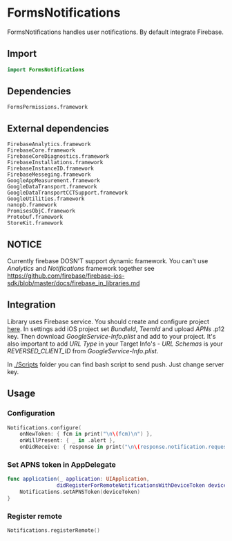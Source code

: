 # FormsNotifications

FormsNotifications handles user notifications.
By default integrate Firebase.

## Import

```swift
import FormsNotifications
```

## Dependencies

```
FormsPermissions.framework
```

## External dependencies

```
FirebaseAnalytics.framework
FirebaseCore.framework
FirebaseCoreDiagnostics.framework
FirebaseInstallations.framework
FirebaseInstanceID.framework
FirebaseMesseging.framework
GoogleAppMeasurement.framework
GoogleDataTransport.framework
GoogleDataTransportCCTSupport.framework
GoogleUtilities.framework
nanopb.framework
PromisesObjC.framework
Protobuf.framework
StoreKit.framework
```

## NOTICE
Currently firebase DOSN'T support dynamic framework. You can't use *Analytics* and *Notifications* framework together
see https://github.com/firebase/firebase-ios-sdk/blob/master/docs/firebase_in_libraries.md

## Integration

Library uses Firebase service. You should create and configure project [here](https://console.firebase.google.com/). In settings add iOS project set *BundleId*, *TeemId* and upload *APNs* .p12 key. Then download *GoogleService-Info.plist* and add to your project. It's also important to add *URL Type* in your Target Info's - *URL Schemas* is your *REVERSED_CLIENT_ID* from *GoogleService-Info.plist*.

In [./Scripts](./Scripts) folder you can find bash script to send push. Just change server key.

## Usage

### Configuration

```swift
Notifications.configure(
    onNewToken: { fcm in print("\n\(fcm)\n") },
    onWillPresent: { _ in .alert },
    onDidReceive: { response in print("\n\(response.notification.request.content.userInfo)\n") })
```

### Set APNS token in AppDelegate

```swift
func application(_ application: UIApplication,
                didRegisterForRemoteNotificationsWithDeviceToken deviceToken: Data) {
    Notifications.setAPNSToken(deviceToken)
}
```

### Register remote

```swift
Notifications.registerRemote()
```